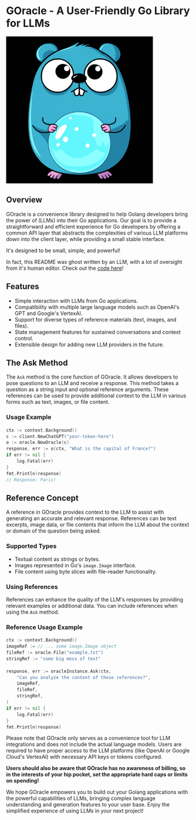 # GOracle - A User-Friendly Go Library for LLMs

<img src=".github/goracle.png" width="400" />

## Overview

GOracle is a convenience library designed to help Golang developers bring the power of (LLMs) into their Go applications. Our goal is to provide a straightforward and efficient experience for Go developers by offering a common API layer that abstracts the complexities of various LLM platforms down into the client layer, while providing a small stable interface.

It's designed to be small, simple, and powerful!

In fact, this README was ghost written by an LLM, with a lot of oversight from it's human editor.
Check out the [code here](examples/readme/main.go)! 

## Features

- Simple interaction with LLMs from Go applications.
- Compatibility with multiple large language models such as OpenAI's GPT and Google's VertexAI.
- Support for diverse types of reference materials (text, images, and files).
- State management features for sustained conversations and context control.
- Extensible design for adding new LLM providers in the future.

## The Ask Method

The `Ask` method is the core function of GOracle. It allows developers to pose questions to an LLM and receive a response. This method takes a question as a string input and optional reference arguments. These references can be used to provide additional context to the LLM in various forms such as text, images, or file content.

### Usage Example

```go
ctx := context.Background()
c := client.NewChatGPT("your-token-here")
o := oracle.NewOracle(c)
response, err := o(ctx, "What is the capital of France?")
if err != nil {
    log.Fatal(err)
}
fmt.Println(response)
// Response: Paris!
```

## Reference Concept

A reference in GOracle provides context to the LLM to assist with generating an accurate and relevant response. References can be text excerpts, image data, or file contents that inform the LLM about the context or domain of the question being asked.

### Supported Types

- Textual content as strings or bytes.
- Images represented in Go's `image.Image` interface.
- File content using byte slices with file-reader functionality.

### Using References

References can enhance the quality of the LLM's responses by providing relevant examples or additional data. You can include references when using the `Ask` method.

### Reference Usage Example

```go
ctx := context.Background()
imageRef := // ... some image.Image object
fileRef := oracle.File("example.txt")
stringRef := "some big mess of text"

response, err := oracleInstance.Ask(ctx, 
    "Can you analyze the content of these references?", 
    imageRef, 
    fileRef,
    stringRef,
)
if err != nil {
    log.Fatal(err)
}
fmt.Println(response)
```

Please note that GOracle only serves as a convenience tool for LLM integrations and does not include the actual language models. Users are required to have proper access to the LLM platforms (like OpenAI or Google Cloud's VertexAI) with necessary API keys or tokens configured.

**Users should also be aware that GOracle has no awareness of billing, so in the interests of your hip pocket, set the appropriate hard caps or limits on spending!**

We hope GOracle empowers you to build out your Golang applications with the powerful capabilities of LLMs, bringing complex language understanding and generation features to your user base. Enjoy the simplified experience of using LLMs in your next project!
